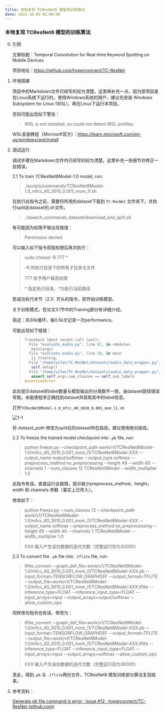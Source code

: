 ```yaml
---
title: 本地复现 TCResNet8 模型的训练算法
date: 2023-10-05 01:00:00
---
```


### 本地复现 TCResNet8 模型的训练算法

0. 引用

    文章标题：Temporal Convolution for Real-time Keyword Spotting on Mobile Devices

    项目地址：https://github.com/hyperconnect/TC-ResNet

1. 环境搭建

   项目中的Markdown文件已经写的较为清楚。这里再补充一点，因为原项目是在Linux系统下运行的，使用Windows系统的用户，建议先安装 Windows Subsystem for Linux (WSL)，再在Linux下运行本项目。

   否则可能出现如下警告：

   > WSL is not installed, so could not detect WSL profiles.

   WSL安装教程（Microsoft官方）：https://learn.microsoft.com/en-us/windows/wsl/install

2. 调试运行

   调试步骤在Markdown文件内已经写的较为清楚。这里补充一些细节并修正一些错误。

   2.1 To train TCResNet8Model-1.0 model, run:

   > ./scripts/commands/TCResNet8Model-1.0_mfcc_40_3010_0.001_mom_l1.sh

   在执行此指令之前，需要将所用的dataset下载到 `TC-ResNet` 文件夹下。并执行split此dataset的.sh文件。

   > ./speech_commands_dataset/download_and_split.sh

   有可能因为权限不够出现报错：

   > Permission denied

   可以输入如下指令获取权限后再次执行：

   > sudo chmod -R 777 *
   >
   > -R 所执行目录下的所有子目录与文件
   >
   > 777 给予用户最高权限
   >
   > \* 指定执行目录，\*为执行当前路径

   若成功执行本节（2.1）开头的指令，即开始训练模型。

   关于训练模式，在论文3.1节中的Training部分有详细介绍。

   简述：共30k循环，每0.5k次记录一次performance。

   可能出现如下报错：

   > ```python
   > Traceback (most recent call last):
   >   File "evaluate_audio.py", line 87, in <module>
   >   	main(args)
   >   File "evaluate_audio.py", line 28, in main
   >   	is_training,
   >   File "/home/yifan/TC-ResNet/datasets/audio_data_wrapper.py", line 15, in \__init__
   >   	self.setup()
   >   File "/home/yifan/TC-ResNet/datasets/audio_data_wrapper.py", line 126, in setup
   >   	assert self.args.num_classes == self.num_labels
   > AssertionError
   > ```

   此处提示dataset的label数量与模型输出的分类数不一致，由dataset路径错误导致。未能使程序正确找到dataset并获取其中的label信息。

   打开`TCResNet8Model-1.0_mfcc_40_3010_0.001_mom_l1.sh`

   ![1-1](/pic/1-1.PNG)

   将 *dataset_path* 修改为split后的dataset所在路径。建议使用绝对路径。

   2.2 To freeze the trained model checkpoint into `.pb` file, run:

   > python freeze.py --checkpoint_path work/v1/TCResNet8Model-1.0/mfcc_40_3010_0.001_mom_l1/TCResNet8Model-XXX --output_name output/softmax --output_type softmax --preprocess_method no_preprocessing --height 49 --width 40 --channels 1 --num_classes 12 TCResNet8Model --width_multiplier 1.0

   此指令有误。直接运行会报错，提示缺少preprocess_method，height，width 和 channels 参数（事实上已传入）。

   修改如下：

   > python freeze.py --num_classes 12 --checkpoint_path work/v1/TCResNet8Model-1.0/mfcc_40_3010_0.001_mom_l1/TCResNet8Model-XXX --output_name softmax  --preprocess_method no_preprocessing --height 49 --width 40 --channels 1 TCResNet8Model --width_multiplier 1.0 
   >
   >
   > XXX 输入产生该份数据的迭代次数（完整运行则为30000）

   2.3 To convert the `.pb` file into `.tflite` file, run:

   > tflite_convert --graph_def_file=work/v1/TCResNet8Model-1.0/mfcc_40_3010_0.001_mom_l1/TCResNet8Model-XXX.pb --input_format=TENSORFLOW_GRAPHDEF --output_format=TFLITE --output_file=work/v1/TCResNet8Model-1.0/mfcc_40_3010_0.001_mom_l1/TCResNet8Model-XXX.tflite --inference_type=FLOAT --inference_input_type=FLOAT --input_arrays=input --output_arrays=output/softmax --allow_custom_ops

   同样改句指令也有误，修改为：

   > tflite_convert --graph_def_file=work/v1/TCResNet8Model-1.0/mfcc_40_3010_0.001_mom_l1/TCResNet8Model-XXX.pb --input_format=TENSORFLOW_GRAPHDEF --output_format=TFLITE --output_file=work/v1/TCResNet8Model-1.0/mfcc_40_3010_0.001_mom_l1/TCResNet8Model-XXX.tflite --inference_type=FLOAT --inference_input_type=FLOAT --input_arrays=input --output_arrays=softmax --allow_custom_ops
   > 
   >
   >
   > XXX 输入产生该份数据的迭代次数（完整运行则为30000）

   至此，得到`.pb` 与 `.tflite`两份文件，TCResNet8 模型训练部分算法复现结束。

3. 参考资料：

   [Generate pb file command is error · Issue #12 · hyperconnect/TC-ResNet (github.com)](https://github.com/hyperconnect/TC-ResNet/issues/12)

   



